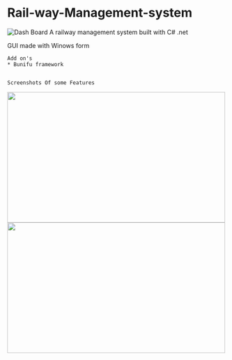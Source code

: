 # Rail-way-Management-system

![Dash Board](https://github.com/Bekidelta4/Rail-way-Management-system/blob/master/uiSucks/Screenshot/Screenshot%201.png)
A railway management system built with C# .net

  GUI made with Winows form
  
    Add on's
    * Bunifu framework
   
   
    Screenshots Of some Features
    
<img src="https://github.com/Bekidelta4/Rail-way-Management-system/blob/master/uiSucks/Screenshot/Screenshot%203.png" data-canonical-src="https://github.com/Bekidelta4/Rail-way-Management-system/" width="500" height="300" />


<img src="https://github.com/Bekidelta4/Rail-way-Management-system/blob/master/uiSucks/Screenshot/Screenshot%204.png" data-canonical-src="https://github.com/Bekidelta4/Rail-way-Management-system/blob/master/uiSucks/Screenshot/Screenshot%204.png" width="500" height="300" />
